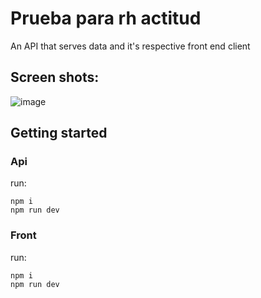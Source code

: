 ﻿# Prueba para rh actitud
An API that serves data and it's respective front end client
## Screen shots:
![image](https://user-images.githubusercontent.com/44935930/157347014-6b751934-ad45-4186-ab85-f589bdff4528.png)

## Getting started
### Api
run:
```
npm i
npm run dev
```
### Front 
run:
```
npm i
npm run dev
```

